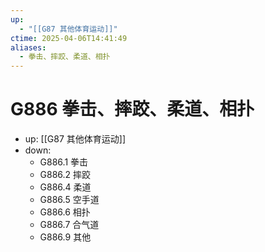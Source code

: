 ```yaml
---
up:
  - "[[G87 其他体育运动]]"
ctime: 2025-04-06T14:41:49
aliases:
  - 拳击、摔跤、柔道、相扑
---
```


# G886 拳击、摔跤、柔道、相扑

- up: [[G87 其他体育运动]]
- down:	
	- G886.1 拳击
	- G886.2 摔跤
	- G886.4 柔道
	- G886.5 空手道
	- G886.6 相扑
	- G886.7 合气道
	- G886.9 其他
	
